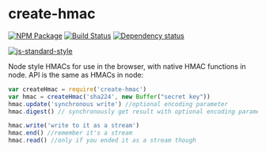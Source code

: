 # create-hmac

[![NPM Package](https://img.shields.io/npm/v/create-hmac.svg?style=flat-square)](https://www.npmjs.org/package/create-hmac)
[![Build Status](https://img.shields.io/travis/crypto-browserify/createHmac.svg?branch=master&style=flat-square)](https://travis-ci.org/crypto-browserify/createHmac)
[![Dependency status](https://img.shields.io/david/crypto-browserify/createHmac.svg?style=flat-square)](https://david-dm.org/crypto-browserify/createHmac#info=dependencies)

[![js-standard-style](https://cdn.rawgit.com/feross/standard/master/badge.svg)](https://github.com/feross/standard)

Node style HMACs for use in the browser, with native HMAC functions in node. API is the same as HMACs in node:

```js
var createHmac = require('create-hmac')
var hmac = createHmac('sha224', new Buffer("secret key"))
hmac.update('synchronous write') //optional encoding parameter
hmac.digest() // synchronously get result with optional encoding parameter

hmac.write('write to it as a stream')
hmac.end() //remember it's a stream
hmac.read() //only if you ended it as a stream though
```
